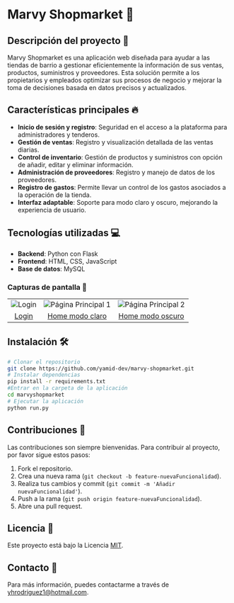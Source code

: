 # Marvy Shopmarket 🛒

## Descripción del proyecto 📝
Marvy Shopmarket es una aplicación web diseñada para ayudar a las tiendas de barrio a gestionar eficientemente la información de sus ventas, productos, suministros y proveedores. Esta solución permite a los propietarios y empleados optimizar sus procesos de negocio y mejorar la toma de decisiones basada en datos precisos y actualizados.

## Características principales 🔥
- **Inicio de sesión y registro**: Seguridad en el acceso a la plataforma para administradores y tenderos.
- **Gestión de ventas**: Registro y visualización detallada de las ventas diarias.
- **Control de inventario**: Gestión de productos y suministros con opción de añadir, editar y eliminar información.
- **Administración de proveedores**: Registro y manejo de datos de los proveedores.
- **Registro de gastos**: Permite llevar un control de los gastos asociados a la operación de la tienda.
- **Interfaz adaptable**: Soporte para modo claro y oscuro, mejorando la experiencia de usuario.


## Tecnologías utilizadas 💻
- **Backend**: Python con Flask
- **Frontend**: HTML, CSS, JavaScript
- **Base de datos**: MySQL

### Capturas de pantalla 📸
| | | |
|:---:|:---:|:---:|
| ![Login](https://i.postimg.cc/pTh6cKpR/login.png) | ![Página Principal 1](https://i.postimg.cc/2yqrwqfZ/home2.png) | ![Página Principal 2](https://i.postimg.cc/3wKsJyWH/home.png) |
| [Login](https://postimg.cc/PpHyPpWR) | [Home modo claro](https://postimg.cc/vxdJ8ZTY) | [Home modo oscuro](https://postimg.cc/yDbQL8Ff) |


## Instalación 🛠️
```bash
# Clonar el repositorio
git clone https://github.com/yamid-dev/marvy-shopmarket.git
# Instalar dependencias
pip install -r requirements.txt
#Entrar en la carpeta de la aplicación
cd marvyshopmarket
# Ejecutar la aplicación
python run.py
```
## Contribuciones 👥
Las contribuciones son siempre bienvenidas. Para contribuir al proyecto, por favor sigue estos pasos:

1. Fork el repositorio.
2. Crea una nueva rama (`git checkout -b feature-nuevaFuncionalidad`).
3. Realiza tus cambios y commit (`git commit -m 'Añadir nuevaFuncionalidad'`).
4. Push a la rama (`git push origin feature-nuevaFuncionalidad`).
5. Abre una pull request.

## Licencia 📄
Este proyecto está bajo la Licencia [MIT](url-de-la-licencia).

## Contacto 📧
Para más información, puedes contactarme a través de [yhrodriguez1@hotmail.com](mailto:yhrodriguez1@hotmail.com).

